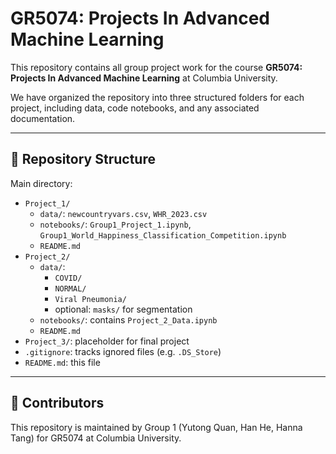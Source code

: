 # GR5074: Projects In Advanced Machine Learning

This repository contains all group project work for the course **GR5074: Projects In Advanced Machine Learning** at Columbia University.

We have organized the repository into three structured folders for each project, including data, code notebooks, and any associated documentation.

---

## 📁 Repository Structure

Main directory:
- `Project_1/`
  - `data/`: `newcountryvars.csv`, `WHR_2023.csv`
  - `notebooks/`: `Group1_Project_1.ipynb`, `Group1_World_Happiness_Classification_Competition.ipynb`
  - `README.md`
- `Project_2/`
  - `data/`:
    - `COVID/`
    - `NORMAL/`
    - `Viral Pneumonia/`
    - optional: `masks/` for segmentation
  - `notebooks/`: contains `Project_2_Data.ipynb`
  - `README.md`
- `Project_3/`: placeholder for final project
- `.gitignore`: tracks ignored files (e.g. `.DS_Store`)
- `README.md`: this file

---

## 👥 Contributors

This repository is maintained by Group 1 (Yutong Quan, Han He, Hanna Tang) for GR5074 at Columbia University.
